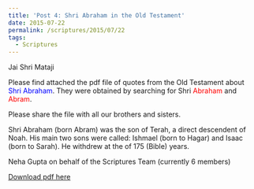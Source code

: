 ```yaml
---
title: 'Post 4: Shri Abraham in the Old Testament'
date: 2015-07-22
permalink: /scriptures/2015/07/22
tags:
  - Scriptures
---
```


Jai Shri Mataji  

Please find attached the pdf file of quotes from the Old Testament about <font color="blue">Shri Abraham</font>. They were obtained by searching for Shri <font color="red">Abraham</font> and <font color="red">Abram</font>. 

Please share the file with all our brothers and sisters.

Shri Abraham (born Abram) was the son of Terah, a direct descendent of Noah. 
His main two sons were called: Ishmael (born to Hagar) and Isaac (born to Sarah). 
He withdrew at the of 175 (Bible) years. 

Neha Gupta on behalf of the Scriptures Team (currently 6 members)

[Download pdf here](http://seven-teams.github.io/files/Shri_Abraham_in_the_Old_Testament.pdf)